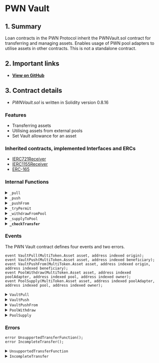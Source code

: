 # PWN Vault

## 1. Summary

Loan contracts in the PWN Protocol inherit the PWNVault.sol contract for transferring and managing assets. Enables usage of PWN pool adapters to utilise assets in other contracts. This is not a standalone contract.&#x20;

## 2. Important links

* [**View on GitHub**](https://github.com/PWNFinance/pwn_contracts/blob/master/src/loan/vault/PWNVault.sol)

## 3. Contract details

* _PWNVault.sol_ is written in Solidity version 0.8.16

### Features

* Transferring assets
* Utilising assets from external pools
* Set Vault allowance for an asset

### Inherited contracts, implemented Interfaces and ERCs

* [IERC721Receiver](https://github.com/OpenZeppelin/openzeppelin-contracts/blob/master/contracts/token/ERC721/IERC721Receiver.sol)
* [IERC1155Receiver](https://github.com/OpenZeppelin/openzeppelin-contracts/blob/master/contracts/token/ERC1155/IERC1155Receiver.sol)
* [ERC-165](https://eips.ethereum.org/EIPS/eip-165#how-interfaces-are-identified%5BEIP%20section%5D)

### Internal Functions

<details>

<summary><code>_pull</code></summary>

#### Overview

Takes a supplied asset and pulls it into the vault from the origin.

**This function assumes a prior token approval was made to the vault address.**

This function takes two arguments supplied by the caller:

* `MultiToken.Asset`**`asset`** - The transferred asset (see [MultiToken](../../libraries/multitoken.md))
* `address indexed`**`origin`**

#### Implementation

```solidity
function _pull(MultiToken.Asset memory asset, address origin) internal {
    uint256 originalBalance = asset.balanceOf(address(this));

    asset.transferAssetFrom(origin, address(this));
    _checkTransfer(asset, originalBalance, address(this));

    emit VaultPull(asset, origin);
}
```

</details>

<details>

<summary><code>_push</code></summary>

#### Overview

Pushes a supplied asset from the vault to the beneficiary.

This function takes two arguments supplied by the caller:

* `MultiToken.Asset`**`asset`** - The transferred asset (see [MultiToken](../../libraries/multitoken.md))
* `address indexed`**`beneficiary`**

#### Implementation

```solidity
function _push(MultiToken.Asset memory asset, address beneficiary) internal {
    uint256 originalBalance = asset.balanceOf(beneficiary);

    asset.safeTransferAssetFrom(address(this), beneficiary);
    _checkTransfer(asset, originalBalance, beneficiary);

    emit VaultPush(asset, beneficiary);
}
```

</details>

<details>

<summary><code>_pushFrom</code></summary>

#### Overview

Pushes a supplied asset from the origin to the beneficiary.

**This function assumes a prior token approval was made to the vault address.**

This function takes three arguments supplied by the caller:

* `MultiToken.Asset`**`asset`** - The transferred asset (see [MultiToken](../../libraries/multitoken.md))
* `address indexed`**`origin`**
* `address indexed`**`beneficiary`**

#### Implementation

```solidity
function _pushFrom(MultiToken.Asset memory asset, address origin, address beneficiary) internal {
    uint256 originalBalance = asset.balanceOf(beneficiary);

    asset.safeTransferAssetFrom(origin, beneficiary);
    _checkTransfer(asset, originalBalance, beneficiary);

    emit VaultPushFrom(asset, origin, beneficiary);
}
```

</details>

<details>

<summary><code>_tryPermit</code></summary>

#### Overview

Try to execute a permit for an ERC20 token. If the permit execution fails, the function will not revert.

This function takes one argument:

* `Permit memory`**`permit`** - The permit data

#### Implementation

```solidity
function _tryPermit(Permit memory permit) internal {
    if (permit.asset != address(0)) {
        try IERC20Permit(permit.asset).permit({
            owner: permit.owner,
            spender: address(this),
            value: permit.amount,
            deadline: permit.deadline,
            v: permit.v,
            r: permit.r,
            s: permit.s
        }) {} catch {
            // Note: Permit execution can be frontrun, so we don't revert on failure.
        }
    }
}
```

</details>

<details>

<summary><code>_withdrawFromPool</code></summary>

#### Overview

This function withdraws an asset from a pool to a owner.

This function takes four arguments:

* `MultiToken.Asset memory`**`asset`** - The withdrawn asset (see [MultiToken](../../libraries/multitoken.md))
* `IPoolAdapter`**`poolAdapter`** - An address of a pool adapter
* `address`**`pool`** - An address of a pool
* `address`**`owner`** - An address on which behalf the assets are withdrawn

#### Implementation

```solidity
function _withdrawFromPool(MultiToken.Asset memory asset, IPoolAdapter poolAdapter, address pool, address owner) internal {
    uint256 originalBalance = asset.balanceOf(owner);

    poolAdapter.withdraw(pool, owner, asset.assetAddress, asset.amount);
    _checkTransfer(asset, originalBalance, owner, true);

    emit PoolWithdraw(asset, address(poolAdapter), pool, owner);
}
```

</details>

<details>

<summary><code>_supplyToPool</code></summary>

#### Overview

This function supplies an asset from an owner to a pool.

This function takes four arguments:

* `MultiToken.Asset memory`**`asset`** - The supplied asset (see [MultiToken](../../libraries/multitoken.md))
* `IPoolAdapter`**`poolAdapter`** - An address of a pool adapter
* `address`**`pool`** - An address of a pool
* `address`**`owner`** - An address on which behalf the assets are supplied

#### Implementation

```solidity
function _supplyToPool(MultiToken.Asset memory asset, IPoolAdapter poolAdapter, address pool, address owner) internal {
    uint256 originalBalance = asset.balanceOf(address(this));

    asset.transferAssetFrom(address(this), address(poolAdapter));
    poolAdapter.supply(pool, owner, asset.assetAddress, asset.amount);
    _checkTransfer(asset, originalBalance, address(this), false);

    // Note: Assuming pool will revert supply transaction if it fails.

    emit PoolSupply(asset, address(poolAdapter), pool, owner);
}
```

</details>

<details>

<summary><strong><code>_checkTransfer</code></strong></summary>

#### Overview

Function to verify a complete transfer.

This function takes four arguments:

* `MultiToken.Asset memory`**`asset`** - The asset to check (see [MultiToken](../../libraries/multitoken.md))
* `uint256`**`originalBalance`** - The original balance
* `address`**`checkedAddress`** - The address to check
* `bool`**`checkIncreasingBalance`** - A flag to set the check for either balance decrease or increase

#### Implementation

```solidity
function _checkTransfer(
    MultiToken.Asset memory asset,
    uint256 originalBalance,
    address checkedAddress,
    bool checkIncreasingBalance
) private view {
    uint256 expectedBalance = checkIncreasingBalance
        ? originalBalance + asset.getTransferAmount()
        : originalBalance - asset.getTransferAmount();

    if (expectedBalance != asset.balanceOf(checkedAddress)) {
        revert IncompleteTransfer();
    }
}
```

</details>

### Events

The PWN Vault contract defines four events and two errors.

```solidity
event VaultPull(MultiToken.Asset asset, address indexed origin);
event VaultPush(MultiToken.Asset asset, address indexed beneficiary);
event VaultPushFrom(MultiToken.Asset asset, address indexed origin, address indexed beneficiary);
event PoolWithdraw(MultiToken.Asset asset, address indexed poolAdapter, address indexed pool, address indexed owner);
event PoolSupply(MultiToken.Asset asset, address indexed poolAdapter, address indexed pool, address indexed owner);
```

<details>

<summary><code>VaultPull</code></summary>

VaultPull event is emitted when a transfer happens from the `origin` to the vault.&#x20;

This event has two parameters:

* `MultiToken.Asset`**`asset`** - The transferred asset (see [MultiToken](../../libraries/multitoken.md))
* `address indexed`**`origin`**

</details>

<details>

<summary><code>VaultPush</code></summary>

VaultPush event is emitted when a transfer happens from the vault to the `beneficiary`.

This event has two parameters:

* `MultiToken.Asset`**`asset`** - The transferred asset (see [MultiToken](../../libraries/multitoken.md))
* `address indexed`**`beneficiary`**

</details>

<details>

<summary><code>VaultPushFrom</code></summary>

VaultPushFrom event is emitted when a transfer happens from the `origin` to the `beneficiary`.&#x20;

This event has three parameters:

* `MultiToken.Asset`**`asset`** - The transferred asset (see [MultiToken](../../libraries/multitoken.md))
* `address indexed`**`origin`**
* `address indexed`**`beneficiary`**

</details>

<details>

<summary><code>PoolWithdraw</code></summary>

PoolWithdraw event is emitted when an asset is withdrawn from a pool to an `owner` address.

This event has four parameters:

* `MultiToken.Asset`**`asset`** - The withdrawn asset (see [MultiToken](../../libraries/multitoken.md))
* `address indexed`**`poolAdapter`**
* `address indexed`**`pool`**
* `address indexed`**`owner`**

</details>

<details>

<summary><code>PoolSupply</code></summary>

PoolSupply event is emitted when an asset is supplied to a pool from a vault.

This event has four parameters:

* `MultiToken.Asset`**`asset`** - The supplied asset (see [MultiToken](../../libraries/multitoken.md))
* `address indexed`**`poolAdapter`**
* `address indexed`**`pool`**
* `address indexed`**`owner`**

</details>

### Errors

```solidity
error UnsupportedTransferFunction();
error IncompleteTransfer();
```

<details>

<summary><code>UnsupportedTransferFunction</code></summary>

UnsupportedTransferFunction error is thrown when the Vault receives an asset that is not transferred by the Vault itself.

</details>

<details>

<summary><code>IncompleteTransfer</code></summary>

IncompleteTransfer error is thrown when an asset transfer is incomplete.

</details>
